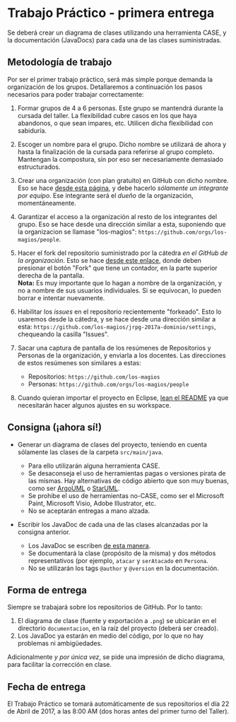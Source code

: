 # Trabajo Práctico - primera entrega

Se deberá crear un diagrama de clases utilizando una herramienta CASE, y la documentación (JavaDocs) para cada una de las clases suministradas.

## Metodología de trabajo

Por ser el primer trabajo práctico, será más simple porque demanda la organización de los grupos. Detallaremos a continuación los pasos necesarios para poder trabajar correctamente:

1. Formar grupos de 4 a 6 personas. Este grupo se mantendrá durante la cursada del taller. La flexibilidad cubre casos en los que haya abandonos, o que sean impares, etc. Utilicen dicha flexibilidad con sabiduría.

2. Escoger un nombre para el grupo. Dicho nombre se utilizará de ahora y hasta la finalización de la cursada para referirse al grupo completo. Mantengan la compostura, sin por eso ser necesariamente demasiado estructurados.

3. Crear una organización (con plan gratuito) en GitHub con dicho nombre. Eso se hace [desde esta página](https://github.com/organizations/new), y debe hacerlo *sólamente un integrante por equipo*. Ese integrante será el _dueño_ de la organización, momentáneamente.

4. Garantizar el acceso a la organización al resto de los integrantes del grupo. Eso se hace desde una dirección similar a esta, suponiendo que la organizacion se llamase "los-magios": `https://github.com/orgs/los-magios/people`.

5. Hacer el fork del repositorio suministrado por la cátedra *en el GitHub de la organización*. Esto se hace [desde este enlace](https://github.com/programacion-avanzada/jrpg-2017a-dominio), donde deben presionar el botón "Fork" que tiene un contador, en la parte superior derecha de la pantalla.  
**Nota:** Es muy importante que lo hagan a nombre de la organización, y no a nombre de sus usuarios individuales. Si se equivocan, lo pueden borrar e intentar nuevamente.

6. Habilitar los _issues_ en el repositorio recientemente "forkeado". Esto lo usaremos desde la cátedra, y se hace desde una dirección similar a esta: `https://github.com/los-magios/jrpg-2017a-dominio/settings`, chequeando la casilla "Issues".

7. Sacar una captura de pantalla de los resúmenes de Repositorios y Personas de la organización, y enviarla a los docentes. Las direcciones de estos resúmenes son similares a estas:
	* Repositorios: `https://github.com/los-magios`
	* Personas: `https://github.com/orgs/los-magios/people`

8. Cuando quieran importar el proyecto en Eclipse, [lean el README](https://github.com/programacion-avanzada/jrpg-2017a-dominio/blob/master/README.md) ya que necesitarán hacer algunos ajustes en su workspace.

## Consigna (¡ahora sí!)

* Generar un diagrama de clases del proyecto, teniendo en cuenta sólamente las clases de la carpeta `src/main/java`.
	* Para ello utilizarán alguna herramienta CASE.
	* Se desaconseja el uso de herramientas pagas o versiones pirata de las mismas. Hay alternativas de código abierto que son muy buenas, como ser [ArgoUML](http://argouml.tigris.org/) o [StarUML](http://staruml.io/).
	* Se prohibe el uso de herramientas no-CASE, como ser el Microsoft Paint, Microsoft Visio, Adobe Illustrator, etc.
	* No se aceptarán entregas a mano alzada.

* Escribir los JavaDoc de cada una de las clases alcanzadas por la consigna anterior.
	* Los JavaDoc se escriben [de esta manera](http://documentandosistemas.blogspot.com.ar/2013/10/javadoc-como-documentar-el-codigo.html).
	* Se documentará la clase (propósito de la misma) y dos métodos representativos (por ejemplo, `atacar` y `serAtacado` en `Persona`.
	* No se utilizarán los tags `@author` y `@version` en la documentación.

## Forma de entrega

Siempre se trabajará sobre los repositorios de GitHub. Por lo tanto:

1. El diagrama de clase (fuente y exportación a `.png`) se ubicarán en el directorio `documentacion`, en la raíz del proyecto (deberá ser creado).
2. Los JavaDoc ya estarán en medio del código, por lo que no hay problemas ni ambigüedades.

Adicionalmente *y por única vez*, se pide una impresión de dicho diagrama, para facilitar la corrección en clase.

## Fecha de entrega

El Trabajo Práctico se tomará automáticamente de sus repositorios el día 22 de Abril de 2017, a las 8:00 AM (dos horas antes del primer turno del Taller).